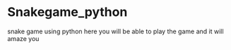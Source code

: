 # Snakegame_python
snake game using python
here you will be able to play the game and it will amaze you
